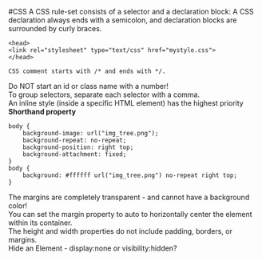 #CSS
A CSS rule-set consists of a selector and a declaration block:
A CSS declaration always ends with a semicolon, and declaration blocks are surrounded by curly braces.
```
<head>
<link rel="stylesheet" type="text/css" href="mystyle.css">
</head>

CSS comment starts with /* and ends with */.
```
Do NOT start an id or class name with a number!  
To group selectors, separate each selector with a comma.  
An inline style (inside a specific HTML element) has the highest priority  
**Shorthand property**
```
body {
    background-image: url("img_tree.png");
    background-repeat: no-repeat;
    background-position: right top;
    background-attachment: fixed;
}
body {
    background: #ffffff url("img_tree.png") no-repeat right top;
}
```
The margins are completely transparent - and cannot have a background color!  
You can set the margin property to auto to horizontally center the element within its container.  
The height and width properties do not include padding, borders, or margins.  
Hide an Element - display:none or visibility:hidden?  
